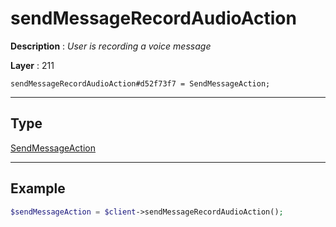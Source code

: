 # sendMessageRecordAudioAction

**Description** : *User is recording a voice message*

**Layer** : 211

```tl
sendMessageRecordAudioAction#d52f73f7 = SendMessageAction;
```

---

## Type

[SendMessageAction](type/SendMessageAction)

---

## Example

```php
$sendMessageAction = $client->sendMessageRecordAudioAction();
```